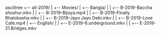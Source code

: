 asciitree
 +-- all-2019/
 |   +-- Movies/
 |       +-- Bangla/
 |       |   +-- B-2019-Baccha shoshur.mkv
 |       |   +-- B-2019-Bijoya.mp4
 |       |   +-- B-2019-Finally Bhalobasha.mkv
 |       |   +-- B-2019-Jayo Jayo Debi.mkv
 |       |   +-- B-2019-Love Cafe.mp4
 |       +-- English/
 |       |   +-- E-2019-6.underground.mkv
 |       |   +-- E-2019-21.Bridges.mkv